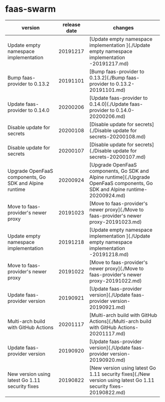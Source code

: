 # faas-swarm	


|version|release date|changes|
|---|---|---|
|Update empty namespace implementation |20191217|[Update empty namespace implementation ](./Update empty namespace implementation -20191217.md)|
|Bump faas-provider to 0.13.2|20191101|[Bump faas-provider to 0.13.2](./Bump faas-provider to 0.13.2-20191101.md)|
|Update faas-provider to 0.14.0|20200206|[Update faas-provider to 0.14.0](./Update faas-provider to 0.14.0-20200206.md)|
|Disable update for secrets|20200108|[Disable update for secrets](./Disable update for secrets-20200108.md)|
|Disable update for secrets|20200107|[Disable update for secrets](./Disable update for secrets-20200107.md)|
|Upgrade OpenFaaS components, Go SDK and Alpine runtime|20200924|[Upgrade OpenFaaS components, Go SDK and Alpine runtime](./Upgrade OpenFaaS components, Go SDK and Alpine runtime-20200924.md)|
|Move to faas-provider's newer proxy|20191023|[Move to faas-provider's newer proxy](./Move to faas-provider's newer proxy-20191023.md)|
|Update empty namespace implementation |20191218|[Update empty namespace implementation ](./Update empty namespace implementation -20191218.md)|
|Move to faas-provider's newer proxy|20191022|[Move to faas-provider's newer proxy](./Move to faas-provider's newer proxy-20191022.md)|
|Update faas-provider version|20190921|[Update faas-provider version](./Update faas-provider version-20190921.md)|
|Multi-arch build with GitHub Actions|20201117|[Multi-arch build with GitHub Actions](./Multi-arch build with GitHub Actions-20201117.md)|
|Update faas-provider version|20190920|[Update faas-provider version](./Update faas-provider version-20190920.md)|
|New version using latest Go 1.11 security fixes|20190822|[New version using latest Go 1.11 security fixes](./New version using latest Go 1.11 security fixes-20190822.md)|

